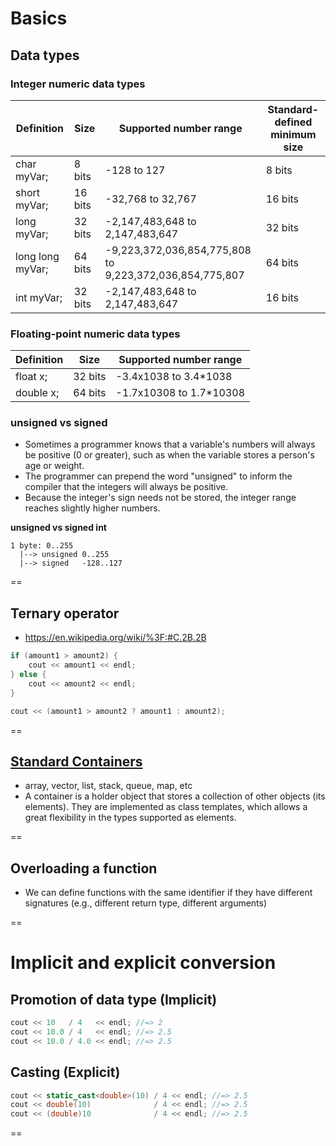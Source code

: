 # Basics

## Data types

### Integer numeric data types

| Definition | Size | Supported number range | Standard-defined minimum size |
|---|---|---|---|
|char myVar;     |8 bits |-128 to 127                     |8 bits|
|short myVar;    |16 bits|-32,768 to 32,767               |16 bits|
|long myVar;     |32 bits|-2,147,483,648 to 2,147,483,647 |32 bits|
|long long myVar;|64 bits|-9,223,372,036,854,775,808 to 9,223,372,036,854,775,807 |64 bits|
|int myVar;      |32 bits|-2,147,483,648 to 2,147,483,647 |16 bits|

### Floating-point numeric data types

|Definition | Size     |Supported number range |
|---        |---       |---                    |
|float x;   |  32 bits |-3.4x1038 to 3.4*1038  |
|double x;  |  64 bits |-1.7x10308 to 1.7*10308|

### unsigned vs signed

- Sometimes a programmer knows that a variable's numbers will always be positive (0 or greater), such as when the variable stores a person's age or weight.
- The programmer can prepend the word "unsigned" to inform the compiler that the integers will always be positive.
- Because the integer's sign needs not be stored, the integer range reaches slightly higher numbers.

**unsigned vs signed int**
```
1 byte: 0..255
  |--> unsigned 0..255
  |--> signed   -128..127
```

==

## Ternary operator
- https://en.wikipedia.org/wiki/%3F:#C.2B.2B

```cpp
if (amount1 > amount2) {
    cout << amount1 << endl;
} else {
    cout << amount2 << endl;
}

cout << (amount1 > amount2 ? amount1 : amount2);
```

==

## [Standard Containers](http://www.cplusplus.com/reference/stl/)
- array, vector, list, stack, queue, map, etc
- A container is a holder object that stores a collection of other objects (its elements). They are implemented as class templates, which allows a great flexibility in the types supported as elements.

==

## Overloading a function

- We can define functions with the same identifier if they have different signatures (e.g., different return type, different arguments)

==

# Implicit and explicit conversion

## Promotion of data type (Implicit)

```cpp
cout << 10   / 4   << endl; //=> 2
cout << 10.0 / 4   << endl; //=> 2.5
cout << 10.0 / 4.0 << endl; //=> 2.5
```

## Casting (Explicit)
```cpp
cout << static_cast<double>(10) / 4 << endl; //=> 2.5
cout << double(10)              / 4 << endl; //=> 2.5
cout << (double)10              / 4 << endl; //=> 2.5
```

==
